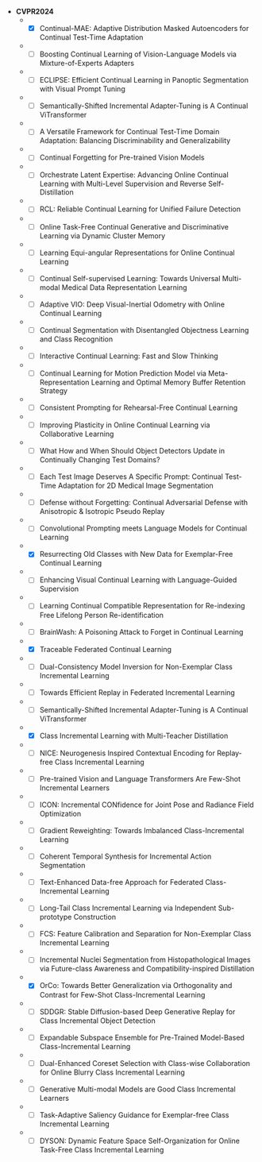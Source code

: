 - **CVPR2024**
  - -[x] Continual-MAE: Adaptive Distribution Masked Autoencoders for Continual Test-Time Adaptation
  - -[ ] Boosting Continual Learning of Vision-Language Models via Mixture-of-Experts Adapters
  - -[ ] ECLIPSE: Efficient Continual Learning in Panoptic Segmentation with Visual Prompt Tuning
  - -[ ] Semantically-Shifted Incremental Adapter-Tuning is A Continual ViTransformer
  - -[ ] A Versatile Framework for Continual Test-Time Domain Adaptation: Balancing Discriminability and Generalizability
  - -[ ] Continual Forgetting for Pre-trained Vision Models
  - -[ ] Orchestrate Latent Expertise: Advancing Online Continual Learning with Multi-Level Supervision and Reverse Self-Distillation
  - -[ ] RCL: Reliable Continual Learning for Unified Failure Detection
  - -[ ] Online Task-Free Continual Generative and Discriminative Learning via Dynamic Cluster Memory
  - -[ ] Learning Equi-angular Representations for Online Continual Learning
  - -[ ] Continual Self-supervised Learning: Towards Universal Multi-modal Medical Data Representation Learning
  - -[ ] Adaptive VIO: Deep Visual-Inertial Odometry with Online Continual Learning
  - -[ ] Continual Segmentation with Disentangled Objectness Learning and Class Recognition
  - -[ ] Interactive Continual Learning: Fast and Slow Thinking
  - -[ ] Continual Learning for Motion Prediction Model via Meta-Representation Learning and Optimal Memory Buffer Retention Strategy
  - -[ ] Consistent Prompting for Rehearsal-Free Continual Learning
  - -[ ] Improving Plasticity in Online Continual Learning via Collaborative Learning
  - -[ ] What How and When Should Object Detectors Update in Continually Changing Test Domains?
  - -[ ] Each Test Image Deserves A Specific Prompt: Continual Test-Time Adaptation for 2D Medical Image Segmentation
  - -[ ] Defense without Forgetting: Continual Adversarial Defense with Anisotropic & Isotropic Pseudo Replay
  - -[ ] Convolutional Prompting meets Language Models for Continual Learning
  - -[x] Resurrecting Old Classes with New Data for Exemplar-Free Continual Learning
  - -[ ] Enhancing Visual Continual Learning with Language-Guided Supervision
  - -[ ] Learning Continual Compatible Representation for Re-indexing Free Lifelong Person Re-identification
  - -[ ] BrainWash: A Poisoning Attack to Forget in Continual Learning
  - -[x] Traceable Federated Continual Learning
  - -[ ] Dual-Consistency Model Inversion for Non-Exemplar Class Incremental Learning
  - -[ ] Towards Efficient Replay in Federated Incremental Learning
  - -[ ] Semantically-Shifted Incremental Adapter-Tuning is A Continual ViTransformer
  - -[x] Class Incremental Learning with Multi-Teacher Distillation
  - -[ ] NICE: Neurogenesis Inspired Contextual Encoding for Replay-free Class Incremental Learning
  - -[ ] Pre-trained Vision and Language Transformers Are Few-Shot Incremental Learners
  - -[ ] ICON: Incremental CONfidence for Joint Pose and Radiance Field Optimization
  - -[ ] Gradient Reweighting: Towards Imbalanced Class-Incremental Learning
  - -[ ] Coherent Temporal Synthesis for Incremental Action Segmentation
  - -[ ] Text-Enhanced Data-free Approach for Federated Class-Incremental Learning
  - -[ ] Long-Tail Class Incremental Learning via Independent Sub-prototype Construction
  - -[ ] FCS: Feature Calibration and Separation for Non-Exemplar Class Incremental Learning
  - -[ ] Incremental Nuclei Segmentation from Histopathological Images via Future-class Awareness and Compatibility-inspired Distillation
  - -[x] OrCo: Towards Better Generalization via Orthogonality and Contrast for Few-Shot Class-Incremental Learning
  - -[ ] SDDGR: Stable Diffusion-based Deep Generative Replay for Class Incremental Object Detection
  - -[ ] Expandable Subspace Ensemble for Pre-Trained Model-Based Class-Incremental Learning
  - -[ ] Dual-Enhanced Coreset Selection with Class-wise Collaboration for Online Blurry Class Incremental Learning
  - -[ ] Generative Multi-modal Models are Good Class Incremental Learners
  - -[ ] Task-Adaptive Saliency Guidance for Exemplar-free Class Incremental Learning
  - -[ ] DYSON: Dynamic Feature Space Self-Organization for Online Task-Free Class Incremental Learning
